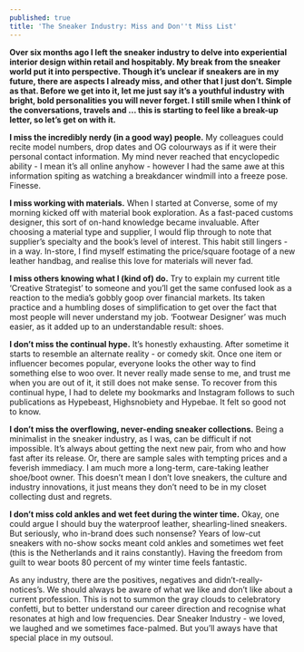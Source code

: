 ```yaml
---
published: true
title: 'The Sneaker Industry: Miss and Don''t Miss List'
---
```

**Over six months ago I left the sneaker industry to delve into experiential interior design within retail and hospitably. My break from the sneaker world put it into perspective. Though it’s unclear if sneakers are in my future, there are aspects I already miss, and other that I just don’t. Simple as that. Before we get into it, let me just say it’s a youthful industry with bright, bold personalities you will never forget. I still smile when I think of the conversations, travels and ... this is starting to feel like a break-up letter, so let’s get on with it.**

**I miss the incredibly nerdy (in a good way) people.** My colleagues could recite model numbers, drop dates and OG colourways as if it were their personal contact information. My mind never reached that encyclopedic ability - I mean it’s all online anyhow - however I had the same awe at this information spiting as watching a breakdancer windmill into a freeze pose. Finesse.

**I miss working with materials.** When I started at Converse, some of my morning kicked off with material book exploration. As a fast-paced customs designer, this sort of on-hand knowledge became invaluable. After choosing a material type and supplier, I would flip through to note that supplier’s specialty and the book’s level of interest. This habit still lingers - in a way. In-store, I find myself estimating the price/square footage of a new leather handbag, and realise this love for materials will never fad. 

**I miss others knowing what I (kind of) do.** Try to explain my current title ‘Creative Strategist’ to someone and you’ll get the same confused look as a reaction to the media’s gobbly goop over financial markets. Its taken practice and a humbling doses of simplification to get over the fact that most people will never understand my job. ‘Footwear Designer’ was much easier, as it added up to an understandable result: shoes. 

**I don’t miss the continual hype.** It’s honestly exhausting. After sometime it starts to resemble an alternate reality - or comedy skit. Once one item or influencer becomes popular, everyone looks the other way to find something else to woo over. It never really made sense to me, and trust me when you are out of it, it still does not make sense. To recover from this continual hype, I had to delete my bookmarks and Instagram follows to such publications as Hypebeast, Highsnobiety and Hypebae. It felt so good not to know.

**I don’t miss the overflowing, never-ending sneaker collections.** Being a minimalist in the sneaker industry, as I was, can be difficult if not impossible. It’s always about getting the next new pair, from who and how fast after its release. Or, there are sample sales with tempting prices and a feverish immediacy. I am much more a long-term, care-taking leather shoe/boot owner. This doesn’t mean I don’t love sneakers, the culture and industry innovations, it just means they don’t need to be in my closet collecting dust and regrets. 

**I don’t miss cold ankles and wet feet during the winter time.** Okay, one could argue I should buy the waterproof leather, shearling-lined sneakers. But seriously, who in-brand does such nonsense? Years of low-cut sneakers with no-show socks meant cold ankles and sometimes wet feet (this is the Netherlands and it rains constantly). Having the freedom from guilt to wear boots 80 percent of my winter time feels fantastic. 

As any industry, there are the positives, negatives and didn’t-really-notices’s. We should always be aware of what we like and don’t like about a current profession. This is not to summon the gray clouds to celebratory confetti, but to better understand our career direction and recognise what resonates at high and low frequencies. Dear Sneaker Industry - we loved, we laughed and we sometimes face-palmed. But you’ll aways have that special place in my outsoul. 
